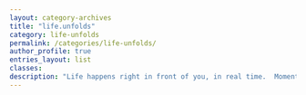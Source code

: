 ```yaml
---
layout: category-archives
title: "life.unfolds"
category: life-unfolds
permalink: /categories/life-unfolds/
author_profile: true
entries_layout: list
classes:
description: "Life happens right in front of you, in real time.  Moment by moment, event by event.  The trick is to learn how to live it, love it, and appreciate it right in the moment it happens.  Not regretting yesterday, or fretting tomorrow, but living today as best you can with the excitement and curiosity of a child.  This means seeing people, places, things, and events for what they really are, what they really mean, and how they impact you and the world around you.  Philosophy mixed with a heavy dose of in the moment -- life unfolds in front of you."
---
```

